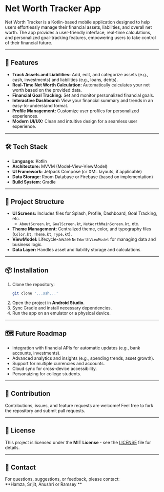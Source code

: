 # Net Worth Tracker App

Net Worth Tracker is a Kotlin-based mobile application designed to help users effortlessly manage their financial assets, liabilities, and overall net worth. The app provides a user-friendly interface, real-time calculations, and personalized goal-tracking features, empowering users to take control of their financial future.

---

## 🚀 Features

- **Track Assets and Liabilities:** Add, edit, and categorize assets (e.g., cash, investments) and liabilities (e.g., loans, debts).  
- **Real-Time Net Worth Calculation:** Automatically calculates your net worth based on the provided data.  
- **Financial Goal Tracking:** Set and monitor personalized financial goals.  
- **Interactive Dashboard:** View your financial summary and trends in an easy-to-understand format.  
- **Profile Management:** Customize user profiles for personalized experiences.  
- **Modern UI/UX:** Clean and intuitive design for a seamless user experience.

---

## 🛠️ Tech Stack

- **Language:** Kotlin  
- **Architecture:** MVVM (Model-View-ViewModel)  
- **UI Framework:** Jetpack Compose (or XML layouts, if applicable)  
- **Data Storage:** Room Database or Firebase (based on implementation)  
- **Build System:** Gradle  

---

## 📂 Project Structure

- **UI Screens:** Includes files for Splash, Profile, Dashboard, Goal Tracking, etc.
  - `AboutScreen.kt`, `GoalScreen.kt`, `NetWorthMainScreen.kt`, etc.  
- **Theme Management:** Centralized theme, color, and typography files (`Color.kt`, `Theme.kt`, `Type.kt`).  
- **ViewModel:** Lifecycle-aware `NetWorthViewModel` for managing data and business logic.  
- **Data Layer:** Handles asset and liability storage and calculations.

---

## 📦 Installation

1. Clone the repository:
   ```bash
   git clone '...ssh...'
   ```
2. Open the project in **Android Studio**.
3. Sync Gradle and install necessary dependencies.
4. Run the app on an emulator or a physical device.

---

## 🗺️ Future Roadmap

- Integration with financial APIs for automatic updates (e.g., bank accounts, investments).  
- Advanced analytics and insights (e.g., spending trends, asset growth).  
- Support for multiple currencies and accounts.  
- Cloud sync for cross-device accessibility.
- Personaizing for college students.

---

## 🤝 Contribution

Contributions, issues, and feature requests are welcome! Feel free to fork the repository and submit pull requests.

---

## 📄 License

This project is licensed under the **MIT License** - see the [LICENSE](LICENSE) file for details.

---

## 📧 Contact

For questions, suggestions, or feedback, please contact:  
**Hamza, Srijit, Anushri or Ramsey **  
